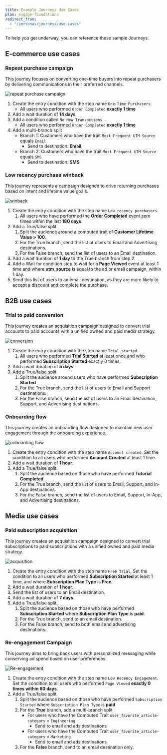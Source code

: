 ```yaml
---
title: Example Journeys Use Cases
plan: engage-foundations
redirect_from:
  - "/personas/journeys/use-cases"
---
```



To help you get underway, you can reference these sample Journeys.

## E-commerce use cases


### Repeat purchase campaign

This journey focuses on converting one-time buyers into repeat purchasers by delivering communications in their preferred channels.

![repeat purchase campaign](images/journey_repeat_purchase.png)

1. Create the entry condition with the step name `One-Time Purchasers`.
   - All users who performed `Order Completed` **exactly 1 time**
2. Add a wait duration of **14 days**
3. Add a condition called `No New Transactions`
   - All users who performed `Order Completed` **exactly 1 time**
4. Add a multi-branch split
   - Branch 1: Customers who have the trait `Most Frequent UTM Source` equals `Email`
     - Send to destination: **Email**
   - Branch 2: Customers who have the trait `Most Frequent UTM Source` equals `SMS`
     - Send to destination: **SMS**


### Low recency purchase winback

This journey represents a campaign designed to drive returning purchases based on intent and lifetime value goals.

![winback](images/journey_winback.png)

1. Create the entry condition with the step name `Low recency purchasers`.
   1. All users who have performed the **Order Completed** event zero times within the last **180 days**.
2. Add a True/false split.
   1. Split the audience around a computed trait of **Customer Lifetime Value > 100**.
   2. For the True branch, send the list of users to Email and Advertising destinations.
   3. For the False branch, send the list of users to an Email destination.
3. Add a wait duration of **1 day** to the True branch from step 2.
4. Add a Wait for condition step to wait for a **Page Viewed** event at least 1 time and where **utm_source** is equal to the ad or email campaign, within 1 day.
5. Send this list of users to an email destination, as they are more likely to accept a discount and complete the purchase.

## B2B use cases

### Trial to paid conversion
This journey creates an acquisition campaign designed to convert trial accounts to paid accounts with a unified owned and paid media strategy.

![conversion](images/journey_conversion.png)

1. Create the entry condition with the step name `Trial started`.
   1. All users who performed **Trial Started** at least once and who performed **Subscription Started** exactly 0 times.
2. Add a wait duration of **5 days**.
3. Add a True/false split.
   1. Split the audience around users who have performed **Subscription Started**
   2. For the True branch, send the list of users to Email and Support destinations.
   3. For the False branch, send the list of users to an Email destination, Support, and Advertising destinations.

### Onboarding flow

This journey creates an onboarding flow designed to maintain new user engagement through the onboarding experience.

![onboarding flow](images/journey_onboarding.png)

1. Create the entry condition with the step name `Account created`. Set the condition to all users who performed **Account Created** at least 1 time.
2. Add a wait duration of **1 hour**.
3. Add a True/false split.
   1. Split the audience based on those who have performed **Tutorial Completed**.
   2. For the True branch, send the list of users to Email, Support, and In-App destinations.
   3. For the False branch, send the list of users to Email, Support, In-App, and Advertising destinations.

## Media use cases

### Paid subscription acquisition

This journey creates an acquisition campaign designed to convert trial subscriptions to paid subscriptions with a unified owned and paid media strategy.

![acquisition](images/journey_acquisition.png)

1. Create the entry condition with the step name `Free trial`. Set the condition to all users who performed **Subscription Started** at least 1 time, and where **Subscription Plan Type** is **Free**.
2. Add a wait duration of **1 hour**.
3. Send the list of users to an Email destination.
4. Add a wait duration of **7 days**.
5. Add a True/false split.
   1. Split the audience based on those who have performed **Subscription Started** where **Subscription Plan Type** is **paid**.
   2. For the True branch, send to an email destination.
   3. For the False branch, send to both email and advertising destinations.

### Re-engagement Campaign

This journey aims to bring back users with personalized messaging while conserving ad spend based on user preferences.

![Re-engagement](images/journey_re-engagement.png)

1. Create the entry condition with the step name `Low Recency Engagement`. Set the condition to all users who performed `Page Viewed` **exactly 0 times within 60 days**.
2. Add a True/false split.
   1. Split the audience based on those who have performed `Subscription Started` where `Subscription Plan Type` is **paid**
   2. For the **True** branch, add a multi-branch split
      - For users who have the Computed Trait `user_favorite_article-category` = `Engineering`
        - Send to email and ads destinations
      - For users who have the Computed Trait `user_favorite_article-category` = `Marketing`
        - Send to email and ads destinations
   3. For the **False** branch, send to an email destination only.
